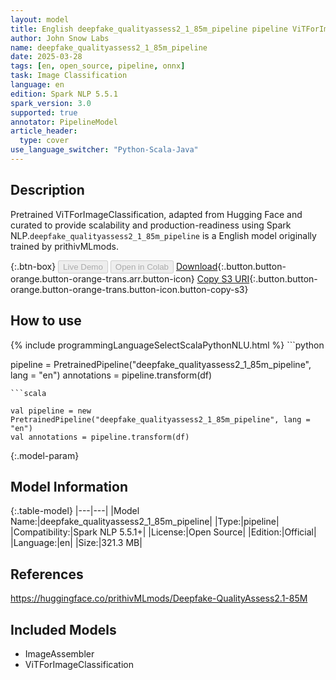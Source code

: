 ```yaml
---
layout: model
title: English deepfake_qualityassess2_1_85m_pipeline pipeline ViTForImageClassification from prithivMLmods
author: John Snow Labs
name: deepfake_qualityassess2_1_85m_pipeline
date: 2025-03-28
tags: [en, open_source, pipeline, onnx]
task: Image Classification
language: en
edition: Spark NLP 5.5.1
spark_version: 3.0
supported: true
annotator: PipelineModel
article_header:
  type: cover
use_language_switcher: "Python-Scala-Java"
---
```


## Description

Pretrained ViTForImageClassification, adapted from Hugging Face and curated to provide scalability and production-readiness using Spark NLP.`deepfake_qualityassess2_1_85m_pipeline` is a English model originally trained by prithivMLmods.

{:.btn-box}
<button class="button button-orange" disabled>Live Demo</button>
<button class="button button-orange" disabled>Open in Colab</button>
[Download](https://s3.amazonaws.com/auxdata.johnsnowlabs.com/public/models/deepfake_qualityassess2_1_85m_pipeline_en_5.5.1_3.0_1743167241866.zip){:.button.button-orange.button-orange-trans.arr.button-icon}
[Copy S3 URI](s3://auxdata.johnsnowlabs.com/public/models/deepfake_qualityassess2_1_85m_pipeline_en_5.5.1_3.0_1743167241866.zip){:.button.button-orange.button-orange-trans.button-icon.button-copy-s3}

## How to use



<div class="tabs-box" markdown="1">
{% include programmingLanguageSelectScalaPythonNLU.html %}
```python

pipeline = PretrainedPipeline("deepfake_qualityassess2_1_85m_pipeline", lang = "en")
annotations =  pipeline.transform(df)   

```
```scala

val pipeline = new PretrainedPipeline("deepfake_qualityassess2_1_85m_pipeline", lang = "en")
val annotations = pipeline.transform(df)

```
</div>

{:.model-param}
## Model Information

{:.table-model}
|---|---|
|Model Name:|deepfake_qualityassess2_1_85m_pipeline|
|Type:|pipeline|
|Compatibility:|Spark NLP 5.5.1+|
|License:|Open Source|
|Edition:|Official|
|Language:|en|
|Size:|321.3 MB|

## References

https://huggingface.co/prithivMLmods/Deepfake-QualityAssess2.1-85M

## Included Models

- ImageAssembler
- ViTForImageClassification
